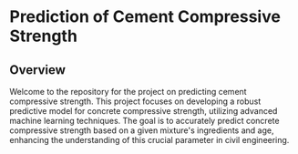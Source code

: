 # Prediction of Cement Compressive Strength 

## Overview

Welcome to the repository for the project on predicting cement compressive strength. This project focuses on developing a robust predictive model for concrete compressive strength, utilizing advanced machine learning techniques. The goal is to accurately predict concrete compressive strength based on a given mixture's ingredients and age, enhancing the understanding of this crucial parameter in civil engineering.



